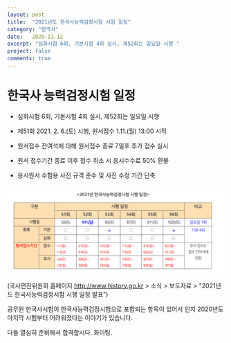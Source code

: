 ```yaml
---
layout: post
title:  "2021년도 한국사능력검정시험 시험 일정"
category: "한국사"
date:   2020-11-12
excerpt: "심화시험 6회, 기본시험 4회 실시, 제52회는 일요일 시행 "
project: false
comments: true
---
```


한국사 능력검정시험 일정
========================

- 심화시험 6회, 기본시험 4회 실시, 제52회는 일요일 시행 

- 제51회 2021. 2. 6.(토) 시행, 원서접수 1.11.(월) 13:00 시작

- 원서접수 잔여석에 대해 원서접수 종료 7일후 추가 접수 실시

- 원서 접수기간 종료 이후 접수 취소 시 응시수수료 50% 환불

- 응시원서 수험용 사진 규격 준수 및 사진 수정 기간 단축

![한국사일정](/assets/img/2021한능검일정.png)

(국사편찬위원회 홈페이지 http://www.history.go.kr > 소식 > 보도자료 > "2021년도 한국사능력검정시험 시행 일정 발표")

공무원 한국사시험이 한국사능력검정시험으로 포함되는 항목이 있어서 인지 2020년도 마지막 시험부터 어려워졌다는 이야기가 있습니다.

다들 열심히 준비해서 합격합시다. 화이팅.